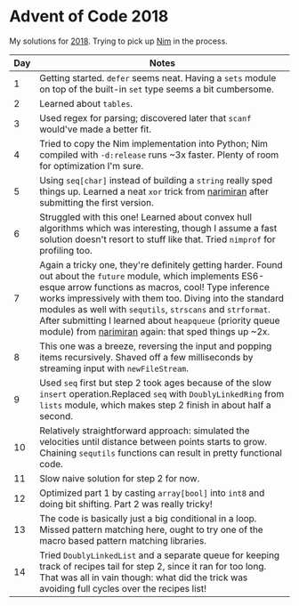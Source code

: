 # Advent of Code 2018

My solutions for [2018](https://adventofcode.com/2018/). Trying to pick up [Nim](https://nim-lang.org/) in the process.

| Day | Notes |
|---|-------|
| 1 | Getting started. `defer` seems neat. Having a `sets` module on top of the built-in `set` type seems a bit cumbersome.  |
| 2 | Learned about `tables`. |
| 3 | Used regex for parsing; discovered later that `scanf` would've made a better fit. |
| 4 | Tried to copy the Nim implementation into Python; Nim compiled with `-d:release` runs ~3x faster. Plenty of room for optimization I'm sure. |
| 5 | Using `seq[char]` instead of building a `string` really sped things up. Learned a neat `xor` trick from [narimiran](https://github.com/narimiran/AdventOfCode2018/blob/master/nim/day05.nim#L9) after submitting the first version. |
| 6 | Struggled with this one! Learned about convex hull algorithms which was interesting, though I assume a fast solution doesn't resort to stuff like that. Tried `nimprof` for profiling too. |
| 7 | Again a tricky one, they're definitely getting harder. Found out about the `future` module, which implements ES6-esque arrow functions as macros, cool! Type inference works impressively with them too. Diving into the standard modules as well with `sequtils`, `strscans` and `strformat`. After submitting I learned about `heapqueue` (priority queue module) from [narimiran](https://github.com/narimiran/AdventOfCode2018) again: that sped things up ~2x. |
| 8 | This one was a breeze, reversing the input and popping items recursively. Shaved off a few milliseconds by streaming input with `newFileStream`. |
| 9 | Used `seq` first but step 2 took ages because of the slow `insert` operation.Replaced `seq` with `DoublyLinkedRing` from `lists` module, which makes step 2 finish in about half a second. |
| 10 | Relatively straightforward approach: simulated the velocities until distance between points starts to grow. Chaining `sequtils` functions can result in pretty functional code. |
| 11 | Slow naive solution for step 2 for now. |
| 12 | Optimized part 1 by casting `array[bool]` into `int8` and doing bit shifting. Part 2 was really tricky! |
| 13 | The code is basically just a big conditional in a loop. Missed pattern matching here, ought to try one of the macro based pattern matching libraries. |
| 14 | Tried `DoublyLinkedList` and a separate queue for keeping track of recipes tail for step 2, since it ran for too long. That was all in vain though: what did the trick was avoiding full cycles over the recipes list!  |
